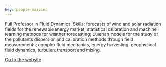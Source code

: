 ```yaml
---
key: people-mazzino
---
```


Full Professor in Fluid Dynamics. Skills: forecasts of wind and solar radiation fields for the renewable energy market; statistical calibration and machine learning methods for weather forecasting; Eulerian models for the study of the pollutants dispersion and calibration methods through field measurements; complex fluid mechanics, energy harvesting, geophysical fluid dynamics, turbulent transport and mixing.

<a href='http://www3.dicca.unige.it/mazzino' target='_blank'>Go to the website</a>